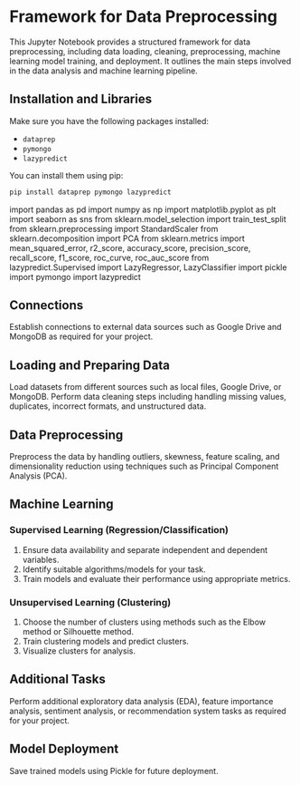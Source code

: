 # Framework for Data Preprocessing

This Jupyter Notebook provides a structured framework for data preprocessing, including data loading, cleaning, preprocessing, machine learning model training, and deployment. It outlines the main steps involved in the data analysis and machine learning pipeline.

## Installation and Libraries

Make sure you have the following packages installed:

- `dataprep`
- `pymongo`
- `lazypredict`

You can install them using pip:

```bash
pip install dataprep pymongo lazypredict

```

import pandas as pd
import numpy as np
import matplotlib.pyplot as plt
import seaborn as sns
from sklearn.model_selection import train_test_split
from sklearn.preprocessing import StandardScaler
from sklearn.decomposition import PCA
from sklearn.metrics import mean_squared_error, r2_score, accuracy_score, precision_score, recall_score, f1_score, roc_curve, roc_auc_score
from lazypredict.Supervised import LazyRegressor, LazyClassifier
import pickle
import pymongo
import lazypredict

## Connections
Establish connections to external data sources such as Google Drive and MongoDB as required for your project.

## Loading and Preparing Data
Load datasets from different sources such as local files, Google Drive, or MongoDB. Perform data cleaning steps including handling missing values, duplicates, incorrect formats, and unstructured data.

## Data Preprocessing
Preprocess the data by handling outliers, skewness, feature scaling, and dimensionality reduction using techniques such as Principal Component Analysis (PCA).

## Machine Learning
### Supervised Learning (Regression/Classification)
1. Ensure data availability and separate independent and dependent variables.
2. Identify suitable algorithms/models for your task.
3. Train models and evaluate their performance using appropriate metrics.

### Unsupervised Learning (Clustering)
1. Choose the number of clusters using methods such as the Elbow method or Silhouette method.
2. Train clustering models and predict clusters.
3. Visualize clusters for analysis.

## Additional Tasks
Perform additional exploratory data analysis (EDA), feature importance analysis, sentiment analysis, or recommendation system tasks as required for your project.

## Model Deployment
Save trained models using Pickle for future deployment.
